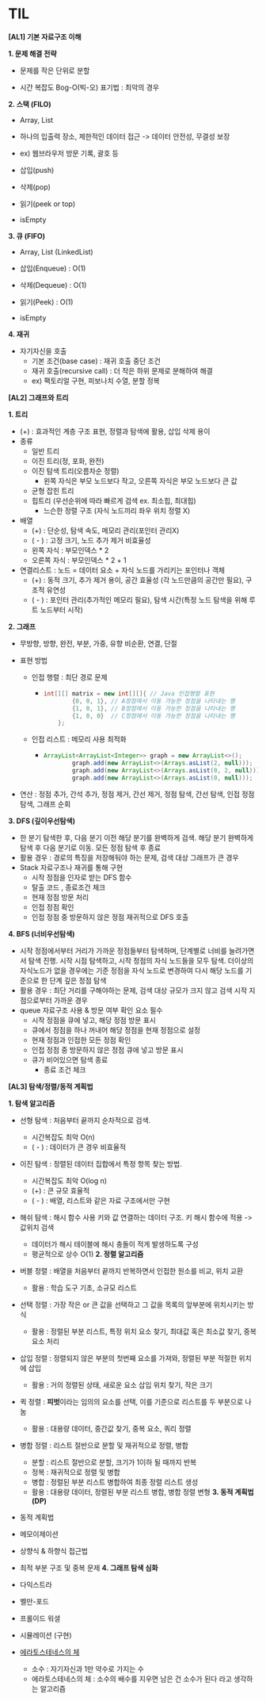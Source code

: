 # TIL

**[AL1] 기본 자료구조 이해**



**1. 문제 해결 전략**

   - 문제를 작은 단위로 분할

   - 시간 복잡도 Bog-O(빅-오) 표기법 : 최악의 경우


**2. 스택 (FILO)**

   - Array, List

   - 하나의 입출력 장소, 제한적인 데이터 접근 -> 데이터 안전성, 무결성 보장
   - ex) 웹브라우저 방문 기록, 괄호 등
   - 삽입(push)
   - 삭제(pop)
   - 읽기(peek or top)
   - isEmpty


**3. 큐 (FIFO)**

   - Array, List (LinkedList)

   - 삽입(Enqueue) : O(1)
   - 삭제(Dequeue) : O(1)
   - 읽기(Peek) : O(1)
   - isEmpty


**4. 재귀**
   - 자기자신을 호출
     - 기본 조건(base case) : 재귀 호출 중단 조건
     - 재귀 호출(recursive call) : 더 작은 하위 문제로 분해하여 해결
     - ex) 팩토리얼 구현, 피보나치 수열, 분할 정복



**[AL2] 그래프와 트리**

**1. 트리**
   - (+) : 효과적인 계층 구조 표현, 정렬과 탐색에 활용, 삽입 삭제 용이
   - 종류 
     - 일반 트리 
     - 이진 트리(정, 포화, 완전)
     - 이진 탐색 트리(오름차순 정렬)
       - 왼쪽 자식은 부모 노드보다 작고, 오른쪽 자식은 부모 노드보다 큰 값
     - 균형 잡힌 트리
     - 힙트리 (우선순위에 따라 빠르게 검색 ex. 최소힙, 최대힙)
       - 느슨한 정렬 구조 (자식 노드끼리 좌우 위치 정렬 X)
   - 배열 
     -  (+) : 단순성, 탐색 속도, 메모리 관리(포인터 관리X) 
     - ( - ) : 고정 크기, 노드 추가 제거 비효율성
     - 왼쪽 자식 : 부모인덱스 * 2
     - 오른쪽 자식 : 부모인덱스 * 2 + 1
   - 연결리스트 : 노드 = 데이터 요소 + 자식 노드를 가리키는 포인터나 객체
     - (+) : 동적 크기, 추가 제거 용이, 공간 효율성 (각 노드만큼의 공간만 필요), 구조적 유연성
     - ( - ) : 포인터 관리(추가적인 메모리 필요), 탐색 시간(특정 노드 탐색을 위해 루트 노드부터 시작)
   
**2. 그래프**
   - 무방향, 방향, 완전, 부분, 가중, 유향 비순환, 연결, 단절
   
   - 표현 방법 
   
     - 인접 행렬 : 최단 경로 문제
   
       - ```java
         int[][] matrix = new int[][]{ // Java 인접행렬 표현
                 {0, 0, 1}, // A정점에서 이동 가능한 정점을 나타내는 행
                 {1, 0, 1}, // B정점에서 이동 가능한 정점을 나타내는 행
                 {1, 0, 0}  // C정점에서 이동 가능한 정점을 나타내는 행
             };
         ```
   
     - 인접 리스트 : 메모리 사용 최적화
   
       - ```java
         ArrayList<ArrayList<Integer>> graph = new ArrayList<>();
                 graph.add(new ArrayList<>(Arrays.asList(2, null)));
                 graph.add(new ArrayList<>(Arrays.asList(0, 2, null)));
                 graph.add(new ArrayList<>(Arrays.asList(0, null)));
         ```
   
         
   
   - 연산 : 정점 추가, 간석 추가, 정점 제거, 간선 제거, 정점 탐색, 간선 탐색, 인접 정점 탐색, 그래프 순회
   
**3. DFS (깊이우선탐색)**
   - 한 분기 탐색한 후, 다음 분기 이전 해당 분기를 완벽하게 검색. 해당 분기 완벽하게 탐색 후 다음 분기로 이동. 모든 정점 탐색 후 종료
   - 활용 경우 : 경로의 특징을 저장해둬야 하는 문제, 검색 대상 그래프가 큰 경우
   - Stack 자료구조나 재귀를 통해 구현
     - 시작 정점을 인자로 받는 DFS 함수
     - 탈출 코드 , 종료조건 체크
     - 현재 정점 방문 처리
     - 인접 정점 확인
     - 인접 정점 중 방문하지 않은 정점 재귀적으로 DFS 호출
   
**4. BFS (너비우선탐색)**
   - 시작 정점에서부터 거리가 가까운 정점들부터 탐색하며, 단계별로 너비를 늘려가면서 탐색 진행. 시작 시점 탐색하고, 시작 정점의 자식 노드들을 모두 탐색. 더이상의 자식노드가 없을 경우에는 기준 정점을 자식 노드로 변경하여 다시 해당 노드를 기준으로 한 단계 깊은 정점 탐색
   - 활용 경우 : 최단 거리를 구해야하는 문제, 검색 대상 규모가 크지 않고 검색 시작 지점으로부터 가까운 경우
   - queue 자료구조 사용 & 방문 여부 확인 요소 필수
     - 시작 정점을 큐에 넣고, 해당 정점 방문 표시
     - 큐에서 정점을 하나 꺼내어 해당 정점을 현재 정점으로 설정
     - 현재  정점과 인접한 모든 정점 확인
     - 인접 정점 중 방문하지 않은 정점 큐에 넣고 방문 표시
     - 큐가 비어있으면 탐색 종료
       - 종료 조건 체크



**[AL3] 탐색/정렬/동적 계획법** 

**1. 탐색 알고리즘**
   - 선형 탐색 : 처음부터 끝까지 순차적으로 검색.  
     - 시간복잡도 최악 O(n) 
     - ( - ) : 데이터가 큰 경우 비효율적
   - 이진 탐색 : 정렬된 데이터 집합에서 특정 항목 찾는 방법.
     - 시간복잡도 최악 O(log n) 
     - (+) : 큰 규모 효율적 
     - ( - ) : 배열, 리스트와 같은 자료 구조에서만 구현
   - 해쉬 탐색 : 해시 함수 사용 키와 값 연결하는 데이터 구조. 키 해시 함수에 적용 -> 값위치 검색
     - 데이터가 해시 테이블에 해시 충돌이 적게 발생하도록 구성
     - 평균적으로 상수 O(1)
**2. 정렬 알고리즘**
   - 버블 정렬 : 배열을 처음부터 끝까지 반복하면서 인접한 원소를 비교, 위치 교환 
     - 활용 : 학습 도구  기초, 소규모 리스트
   - 선택 정렬 : 가장 작은 or 큰 값을 선택하고 그 값을 목록의 앞부분에 위치시키는 방식
     - 활용 : 정렬된 부분 리스트, 특정 위치 요소 찾기, 최대값 혹은 최소값 찾기, 중복요소 처리
   - 삽입 정렬 : 정렬되지 않은 부분의 첫번째 요소를 가져와, 정렬된 부분 적절한 위치에 삽입
     - 활용 : 거의 정렬된 상태, 새로운 요소 삽입 위치 찾기, 작은 크기
   - 퀵 정렬 : **피벗**이라는 임의의 요소를 선택, 이를 기준으로 리스트를 두 부분으로 나눔
     - 활용 : 대용량 데이터, 중간값 찾기, 중복 요소, 쿼리 정렬
   - 병합 정렬 : 리스트 절반으로 분할 및 재귀적으로 정렬, 병합
     - 분할 : 리스트 절반으로 분할, 크기가 1이하 될 때까지 반복
     - 정복 : 재귀적으로 정렬 및 병합
     - 병합 : 정렬된 부분 리스트 병합하여 최종 정렬 리스트 생성
     - 활용 : 대용량 데이터, 정렬된 부분 리스트 병합, 병합 정렬 변형
**3. 동적 계획법 (DP)**
   - 동적 계획법
   - 메모이제이션
   - 상향식 & 하향식 접근법
   - 최적 부분 구조 및 중복 문제
**4. 그래프 탐색 심화**
   - 다익스트라
   - 벨만-포드
   - 프롤이드 워셜

- 시뮬레이션 (구현)
- [에라토스테네스의 체](https://firework-ham.tistory.com/8)
  - 소수 : 자기자신과 1만 약수로 가지는 수 
  - 에라토스테네스의 체 : 소수의 배수를 지우면 남은 건 소수가 된다 라고 생각하는 알고리즘
